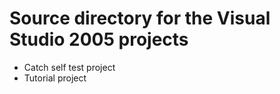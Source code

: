 # Source directory for the Visual Studio 2005 projects

* Catch self test project
* Tutorial project
